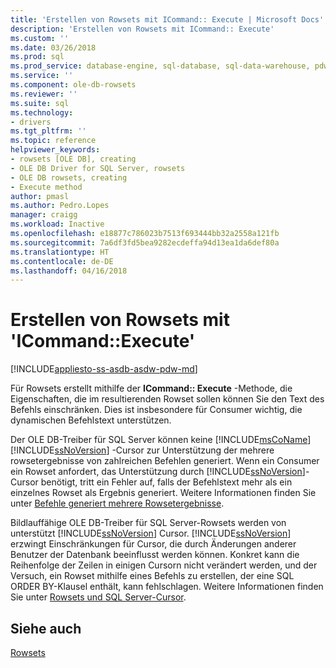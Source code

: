 ```yaml
---
title: 'Erstellen von Rowsets mit ICommand:: Execute | Microsoft Docs'
description: 'Erstellen von Rowsets mit ICommand:: Execute'
ms.custom: ''
ms.date: 03/26/2018
ms.prod: sql
ms.prod_service: database-engine, sql-database, sql-data-warehouse, pdw
ms.service: ''
ms.component: ole-db-rowsets
ms.reviewer: ''
ms.suite: sql
ms.technology:
- drivers
ms.tgt_pltfrm: ''
ms.topic: reference
helpviewer_keywords:
- rowsets [OLE DB], creating
- OLE DB Driver for SQL Server, rowsets
- OLE DB rowsets, creating
- Execute method
author: pmasl
ms.author: Pedro.Lopes
manager: craigg
ms.workload: Inactive
ms.openlocfilehash: e18877c786023b7513f693444bb32a2558a121fb
ms.sourcegitcommit: 7a6df3fd5bea9282ecdeffa94d13ea1da6def80a
ms.translationtype: HT
ms.contentlocale: de-DE
ms.lasthandoff: 04/16/2018
---
```

# <a name="creating-rowsets-with-icommandexecute"></a>Erstellen von Rowsets mit 'ICommand::Execute'
[!INCLUDE[appliesto-ss-asdb-asdw-pdw-md](../../../includes/appliesto-ss-asdb-asdw-pdw-md.md)]

  Für Rowsets erstellt mithilfe der **ICommand:: Execute** -Methode, die Eigenschaften, die im resultierenden Rowset sollen können Sie den Text des Befehls einschränken. Dies ist insbesondere für Consumer wichtig, die dynamischen Befehlstext unterstützen.  
  
 Der OLE DB-Treiber für SQL Server können keine [!INCLUDE[msCoName](../../../includes/msconame-md.md)] [!INCLUDE[ssNoVersion](../../../includes/ssnoversion-md.md)] -Cursor zur Unterstützung der mehrere rowsetergebnisse von zahlreichen Befehlen generiert. Wenn ein Consumer ein Rowset anfordert, das Unterstützung durch [!INCLUDE[ssNoVersion](../../../includes/ssnoversion-md.md)]-Cursor benötigt, tritt ein Fehler auf, falls der Befehlstext mehr als ein einzelnes Rowset als Ergebnis generiert. Weitere Informationen finden Sie unter [Befehle generiert mehrere Rowsetergebnisse](../../oledb/ole-db-commands/commands-generating-multiple-rowset-results.md).  
  
 Bildlauffähige OLE DB-Treiber für SQL Server-Rowsets werden von unterstützt [!INCLUDE[ssNoVersion](../../../includes/ssnoversion-md.md)] Cursor. [!INCLUDE[ssNoVersion](../../../includes/ssnoversion-md.md)] erzwingt Einschränkungen für Cursor, die durch Änderungen anderer Benutzer der Datenbank beeinflusst werden können. Konkret kann die Reihenfolge der Zeilen in einigen Cursorn nicht verändert werden, und der Versuch, ein Rowset mithilfe eines Befehls zu erstellen, der eine SQL ORDER BY-Klausel enthält, kann fehlschlagen. Weitere Informationen finden Sie unter [Rowsets und SQL Server-Cursor](../../oledb/ole-db-rowsets/rowsets-and-sql-server-cursors.md).  
  
## <a name="see-also"></a>Siehe auch  
 [Rowsets](../../oledb/ole-db-rowsets/rowsets.md)  
  
  
